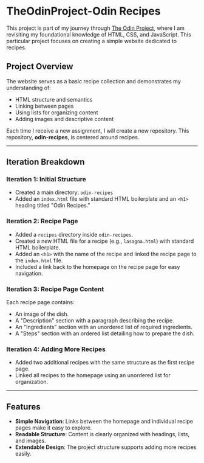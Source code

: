 # TheOdinProject-Odin Recipes

This project is part of my journey through [The Odin Project](https://www.theodinproject.com), where I am revisiting my foundational knowledge of HTML, CSS, and JavaScript. This particular project focuses on creating a simple website dedicated to recipes. 

## Project Overview

The website serves as a basic recipe collection and demonstrates my understanding of:
- HTML structure and semantics
- Linking between pages
- Using lists for organizing content
- Adding images and descriptive content

Each time I receive a new assignment, I will create a new repository. This repository, **odin-recipes**, is centered around recipes.

---

## Iteration Breakdown

### Iteration 1: Initial Structure
- Created a main directory: `odin-recipes`
- Added an `index.html` file with standard HTML boilerplate and an `<h1>` heading titled "Odin Recipes."

### Iteration 2: Recipe Page
- Added a `recipes` directory inside `odin-recipes`.
- Created a new HTML file for a recipe (e.g., `lasagna.html`) with standard HTML boilerplate.
- Added an `<h1>` with the name of the recipe and linked the recipe page to the `index.html` file.
- Included a link back to the homepage on the recipe page for easy navigation.

### Iteration 3: Recipe Page Content
Each recipe page contains:
- An image of the dish.
- A "Description" section with a paragraph describing the recipe.
- An "Ingredients" section with an unordered list of required ingredients.
- A "Steps" section with an ordered list detailing how to prepare the dish.

### Iteration 4: Adding More Recipes
- Added two additional recipes with the same structure as the first recipe page.
- Linked all recipes to the homepage using an unordered list for organization.

---

## Features
- **Simple Navigation**: Links between the homepage and individual recipe pages make it easy to explore.
- **Readable Structure**: Content is clearly organized with headings, lists, and images.
- **Extendable Design**: The project structure supports adding more recipes easily.

